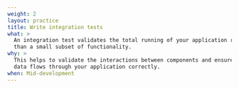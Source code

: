 ```yaml
---
weight: 2
layout: practice
title: Write integration tests
what: >
  An integration test validates the total running of your application rather
  than a small subset of functionality.
why: >
  This helps to validate the interactions between components and ensures that
  data flows through your application correctly.
when: Mid-development
---
```

